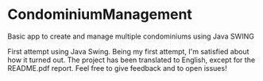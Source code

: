 # CondominiumManagement
Basic app to create and manage multiple condominiums using Java SWING

First attempt using Java Swing. Being my first attempt, I'm satisfied about how it turned out.
The project has been translated to English, except for the README.pdf report.
Feel free to give feedback and to open issues!
